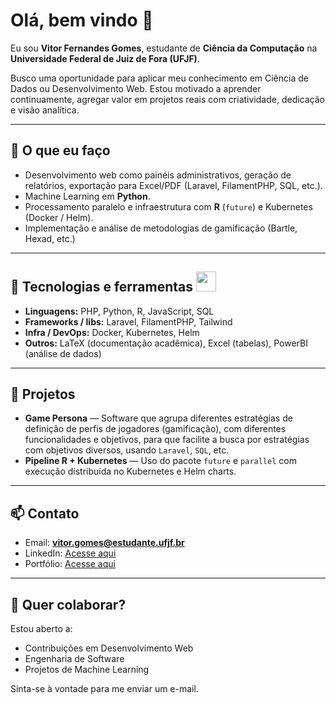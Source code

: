 # Olá, bem vindo 👋

Eu sou **Vitor Fernandes Gomes**, estudante de **Ciência da Computação** na **Universidade Federal de Juiz de Fora (UFJF)**. 

Busco uma oportunidade para aplicar meu conhecimento em Ciência de Dados ou Desenvolvimento Web. Estou motivado a aprender continuamente, agregar valor em projetos reais com criatividade, dedicação e visão analítica.

---

## 🎯 O que eu faço
- Desenvolvimento web como painéis administrativos, geração de relatórios, exportação para Excel/PDF (Laravel, FilamentPHP, SQL, etc.).
- Machine Learning em **Python**.
- Processamento paralelo e infraestrutura com **R** (`future`) e Kubernetes (Docker / Helm).
- Implementação e análise de metodologias de gamificação (Bartle, Hexad, etc.) 

---

## 🧰 Tecnologias e ferramentas <img src = "https://media2.giphy.com/media/QssGEmpkyEOhBCb7e1/giphy.gif?cid=ecf05e47a0n3gi1bfqntqmob8g9aid1oyj2wr3ds3mg700bl&rid=giphy.gif" width = 32px> 
- **Linguagens:** PHP, Python, R, JavaScript, SQL
- **Frameworks / libs:** Laravel, FilamentPHP, Tailwind
- **Infra / DevOps:** Docker, Kubernetes, Helm
- **Outros:** LaTeX (documentação acadêmica), Excel (tabelas), PowerBI (análise de dados)

---

## 🚀 Projetos
- **Game Persona** — Software que agrupa diferentes estratégias de definição de perfis de jogadores (gamificação), com diferentes funcionalidades e objetivos, para que facilite a busca por estratégias com objetivos diversos, usando `Laravel`, `SQL`, etc.
- **Pipeline R + Kubernetes** — Uso do pacote `future` e `parallel` com execução distribuída no Kubernetes e Helm charts.

---

## 📫 Contato
- Email: **vitor.gomes@estudante.ufjf.br**  
- LinkedIn: [Acesse aqui](https://www.linkedin.com/in/vitor-fernandes-gomes-a1355633a/)
- Portfólio: [Acesse aqui]()

---

## 🧩 Quer colaborar?
Estou aberto a:
- Contribuições em Desenvolvimento Web
- Engenharia de Software
- Projetos de Machine Learning

Sinta-se à vontade para me enviar um e-mail.
